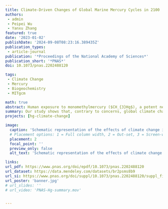 ```yaml
---
title: Climate-Driven Changes of Global Marine Mercury Cycles in 2100
authors:
 - admin
 - Peipei Wu
 - Yanxu Zhang
featured: true
date: '2023-01-02'
publishDate: '2024-09-08T08:23:16.389435Z'
publication_types:
 - article-journal
publication: '*Proceedings of the National Academy of Sciences*'
publication_short: '*PNAS*'
doi: 10.1073/pnas.2202488120

tags: 
 - Climate Change
 - Mercury
 - Biogeochemistry
 - MITgcm

math: true
abstract: Human exposure to monomethylmercury ($CH_{3}Hg$), a potent neurotoxin, is principally through the consumption of seafood. The formation of $CH_{3}Hg$ and its bioaccumulation in marine food webs experience ongoing impacts of global climate warming and ocean biogeochemistry alterations. Employing a series of sensitivity experiments, here we explicitly consider the effects of climate change on marine mercury (Hg) cycling within a global ocean model in the hypothesized twenty-first century under the business-as-usual scenario. Even though the overall prediction is subjected to significant uncertainty, we identify several important climate change impact pathways. Elevated seawater temperature exacerbates elemental Hg (Hg0) evasion, while decreased surface wind speed reduces air-sea exchange rates. The reduced export of particulate organic carbon shrinks the pool of potentially bioavailable divalent Hg (HgII) that can be methylated in the subsurface ocean, where shallower remineralization depth associated with lower productivity causes impairment of methylation activity. We also simulate an increase in $CH_{3}Hg$ photodemethylation potential caused by increased incident shortwave radiation and less attenuation by decreased sea ice and chlorophyll. The model suggests that these impacts can also be propagated to the $CH_{3}Hg$ concentration in the base of the marine food web. Our results offer insight into synergisms/antagonisms in the marine Hg cycling among different climate change stressors.
summary: Our study shows that, contrary to concerns, global climate change may reduce seawater methylmercury levels in a worst-case scenario, potentially buying time to mitigate human health risks through efforts to reduce mercury emissions.
projects: [hg-climate-change]

image:
  caption: 'Schematic representation of the effects of climate change impacts on marine mercury cycling.'
  # Placement options: 1 = Full column width, 2 = Out-set, 3 = Screen-width
  placement: 2
  focal_point: ''
  preview_only: false
  alt_text: 'Schematic representation of the effects of climate change impacts on marine mercury cycling.'

links:
url_pdf: https://www.pnas.org/doi/epdf/10.1073/pnas.2202488120
url_dataset: https://data.mendeley.com/datasets/br2psms8b9
url_si: https://www.pnas.org/doi/suppl/10.1073/pnas.2202488120/suppl_file/pnas.2202488120.sapp.pdf
url_poster: 'banner.jpg'
# url_slides: ''
# url_video: 'PNAS-Hg-summary.mov'


---
```

